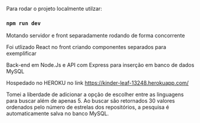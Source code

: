 Para rodar o projeto localmente utilzar:

### `npm run dev`

Motando servidor e front separadamente rodando de forma concorrente

Foi utlizado React no front criando componentes separados para exemplificar

Back-end em Node.Js e API com Express para inserção em banco de dados MySQL

Hospedado no HEROKU no link https://kinder-leaf-13248.herokuapp.com/

Tomei a liberdade de adicionar a opção de escolher entre as linguagens para buscar além de apenas 5. 
Ao buscar são retornados 30 valores ordenados pelo número de estrelas dos repositórios, a pesquisa é
automaticamente salva no banco MySQL.


